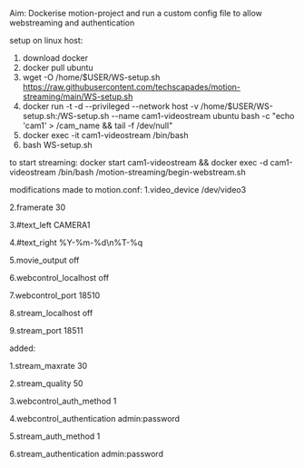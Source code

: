 Aim: Dockerise motion-project and run a custom config file to allow webstreaming and authentication

setup on linux host:
1. download docker
2. docker pull ubuntu
3. wget -O /home/$USER/WS-setup.sh https://raw.githubusercontent.com/techscapades/motion-streaming/main/WS-setup.sh
4. docker run -t -d --privileged --network host -v /home/$USER/WS-setup.sh:/WS-setup.sh --name cam1-videostream ubuntu bash -c "echo 'cam1' > /cam_name && tail -f /dev/null"
5. docker exec -it cam1-videostream /bin/bash
6. bash WS-setup.sh

to start streaming:
docker start cam1-videostream && docker exec -d cam1-videostream /bin/bash /motion-streaming/begin-webstream.sh

modifications made to motion.conf:
1.video_device /dev/video3

2.framerate 30

3.#text_left CAMERA1

4.#text_right %Y-%m-%d\n%T-%q

5.movie_output off

6.webcontrol_localhost off

7.webcontrol_port 18510

8.stream_localhost off

9.stream_port 18511

added:

1.stream_maxrate 30

2.stream_quality 50

3.webcontrol_auth_method 1

4.webcontrol_authentication admin:password

5.stream_auth_method 1

6.stream_authentication admin:password
